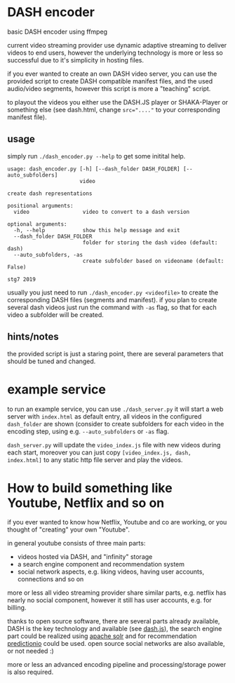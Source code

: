 # DASH encoder
basic DASH encoder using ffmpeg

current video streaming provider use dynamic adaptive streaming to deliver videos to end users, however the underlying technology is more or less so successful due to it's simplicity in hosting files.

if you ever wanted to create an own DASH video server, you can use the provided script to create DASH compatible manifest files, and the used audio/video segments, however this script is more a "teaching" script.

to playout the videos you either use the DASH.JS player or SHAKA-Player or something else (see dash.html, change `src="...."` to your corresponding manifest file).

## usage

simply run `./dash_encoder.py --help` to get some initital help.
```
usage: dash_encoder.py [-h] [--dash_folder DASH_FOLDER] [--auto_subfolders]
                       video

create dash representations

positional arguments:
  video                 video to convert to a dash version

optional arguments:
  -h, --help            show this help message and exit
  --dash_folder DASH_FOLDER
                        folder for storing the dash video (default: dash)
  --auto_subfolders, -as
                        create subfolder based on videoname (default: False)

stg7 2019
```
usually you just need to run `./dash_encoder.py <videofile>` to create the corresponding DASH files (segments and manifest).
if you plan to create several dash videos just run the command with `-as` flag, so that for each video a subfolder will be created.


## hints/notes
the provided script  is just a staring point, there are several parameters that should be tuned and changed.

# example service
to run an example service, you can use `./dash_server.py` it will start a web server with `index.html` as default entry, all videos in the configured `dash_folder` are shown (consider to create subfolders for each video in the encoding step, using e.g. `--auto_subfolders` or `-as` flag.

`dash_server.py` will update the `video_index.js` file with new videos during each start, moreover you can just copy `[video_index.js, dash, index.html]` to any static http file server and play the videos.


# How to build something like Youtube, Netflix and so on

if you ever wanted to know how Netflix, Youtube and co are working, or you thought of "creating" your own "Youtube".

in general youtube consists of three main parts:

* videos hosted via DASH, and "infinity" storage
* a search engine component and recommendation system
* social network aspects, e.g. liking videos, having user accounts, connections and so on

more or less all video streaming provider share similar parts, e.g. netflix has nearly no social component, however it still has user accounts, e.g. for billing.

thanks to open source software, there are several parts already available, DASH is the key technology and available (see [dash.js](https://github.com/Dash-Industry-Forum/dash.js)),
the search engine part could be realized using [apache solr](https://lucene.apache.org/solr/) and for recommendation [predictionio](http://predictionio.apache.org/index.html) could be used.
open source social networks are also available, or not needed :)

more or less an advanced encoding pipeline and processing/storage power is also required.

